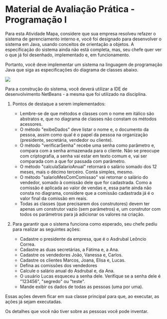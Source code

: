 # Material de Avaliação Prática - Programação I

Para esta Atividade Mapa, considere que sua empresa resolveu refazer o sistema de gerenciamento interno e, você foi designado para desenvolver o sistema em Java, usando conceitos de orientação a objetos. A especificação do sistema ainda não está completa, mas, seu chefe quer ver o que já foi desenhado, implementado e, em funcionamento.

Portanto, você deve implementar um sistema na linguagem de programação Java que siga as especificações do diagrama de classes abaixo.

![](https://sistemasead.unicesumar.edu.br/flex/amfphp/services/Portal/ImagemQuestionario2/QUE_102217_316365_1.png)

Para a construção do sistema, você deverá utilizar a IDE de desenvolvimento NetBeans - a mesma que foi utilizado na disciplina.
 
1. Pontos de destaque a serem implementados:
	- Lembre-se de que métodos e classes com o nome em itálico são abstratos e, que no diagrama de classes não constam os métodos acessores.
	- O método "exibeDados" deve listar o nome e, o documento da pessoa, assim como qual é o papel da pessoa na organização (presidente, secretária, vendedor ou cliente).
	- O método "verificarSenha" recebe uma senha como parâmetro e, compara com a senha armazenada para o cliente. Não se preocupe com criptografia, a senha vai estar em texto comum e, vai ser comparada com a que for passada com parâmetro.
	- O método "calculaSalarioAnual" retornará o salário somado dos 12 meses, mais o décimo terceiro. Conta simples, mesmo.
	- O método "salarioMesComComissao" vai retornar o salário do vendedor, somado à comissão dele que for cadastrada. Como a comissão é aplicada ao valor de vendas e, essa parte ainda não consta no diagrama, considere que a comissão cadastrada já é o valor final da comissão em reais.
	- Todas as classes (que precisarem dos construtores) devem ter apenas um construtor vazio (sem parâmetros) e, um construtor com todos os parâmetros para já adicionar os valores na criação.

2. Para garantir que o sistema funciona como esperado, seu chefe pediu para realizar as seguintes ações:
	- Cadastre o presidente da empresa, que é o Asdrubal Leôncio Correa.
	- Cadastre as duas secretárias, a Fátima e, a Ana.
	- Cadastre os vendedores João, Vanessa e, Carlos.
	- Cadastre os clientes Marcos, Joana, Elisa e, Lucas.
	- Defina as comissões dos vendedores
	- Calcule o salário anual do Asdrubal e, da Ana.
	- O usuário Lucas esqueceu a senha dele. Verifique se a senha dele é "123456", "segredo" ou "teste".
	- Mande exibir os dados de todas as pessoas (uma por uma).


Essas ações devem ficar em sua classe principal para que, ao executar, as ações já sejam executadas. 

Os detalhes que você não tiver sobre as pessoas você pode inventar.
